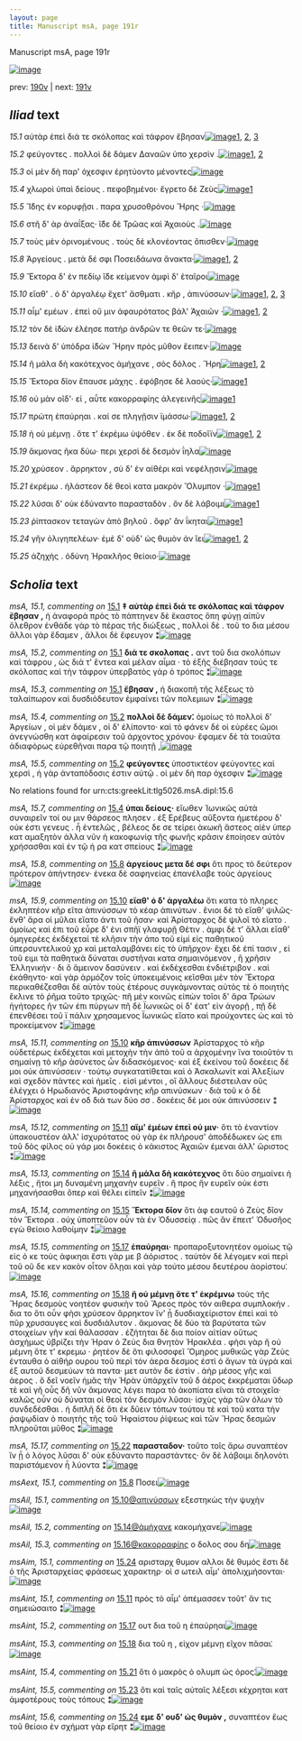 ```yaml
---
layout: page
title: Manuscript msA, page 191r
---
```


Manuscript msA, page 191r

[![image](http://www.homermultitext.org/iipsrv?OBJ=IIP,1.0&FIF=/project/homer/pyramidal/deepzoom/hmt/vaimg/2017a/VA191RN_0362.tif&WID=100&CVT=JPEG)](http://www.homermultitext.org/ict2/?urn=urn:cite2:hmt:vaimg.2017a:VA191RN_0362)

prev:  [190v](../190v/) | next:  [191v](../191v/)

## *Iliad* text

*15.1* <a id="15.1"/> αὐτὰρ ἐπεὶ διά τε σκόλοπας καὶ τάφρον ἔβησαν[![image](http://www.homermultitext.org/iipsrv?OBJ=IIP,1.0&FIF=/project/homer/pyramidal/deepzoom/hmt/vaimg/2017a/VA191RN_0362.tif&RGN=0.137,0.2194,0.496,0.0218&WID=1000&CVT=JPEG)](http://www.homermultitext.org/ict2/?urn=urn:cite2:hmt:vaimg.2017a:VA191RN_0362@0.137,0.2194,0.496,0.0218)[1](#msA_15.1), [2](#msA_15.2), [3](#msA_15.3)

*15.2* <a id="15.2"/> φεύγοντες . πολλοὶ δὲ δάμεν Δαναῶν ὑπο χερσὶν .[![image](http://www.homermultitext.org/iipsrv?OBJ=IIP,1.0&FIF=/project/homer/pyramidal/deepzoom/hmt/vaimg/2017a/VA191RN_0362.tif&RGN=0.179,0.2352,0.445,0.0263&WID=1000&CVT=JPEG)](http://www.homermultitext.org/ict2/?urn=urn:cite2:hmt:vaimg.2017a:VA191RN_0362@0.179,0.2352,0.445,0.0263)[1](#msA_15.5), [2](#msA_15.4)

*15.3* <a id="15.3"/> οἱ μὲν δὴ παρ' όχεσφιν ἐρητύοντο μένοντες[![image](http://www.homermultitext.org/iipsrv?OBJ=IIP,1.0&FIF=/project/homer/pyramidal/deepzoom/hmt/vaimg/2017a/VA191RN_0362.tif&RGN=0.178,0.2524,0.412,0.0263&WID=1000&CVT=JPEG)](http://www.homermultitext.org/ict2/?urn=urn:cite2:hmt:vaimg.2017a:VA191RN_0362@0.178,0.2524,0.412,0.0263)

*15.4* <a id="15.4"/> χλωροὶ ὑπαὶ δείους . πεφοβημένοι· ἔγρετο δὲ Ζεὺς[![image](http://www.homermultitext.org/iipsrv?OBJ=IIP,1.0&FIF=/project/homer/pyramidal/deepzoom/hmt/vaimg/2017a/VA191RN_0362.tif&RGN=0.186,0.2727,0.44,0.0278&WID=1000&CVT=JPEG)](http://www.homermultitext.org/ict2/?urn=urn:cite2:hmt:vaimg.2017a:VA191RN_0362@0.186,0.2727,0.44,0.0278)[1](#msA_15.7)

*15.5* <a id="15.5"/> Ἴ̈δης ἐν κορυφῇσι . παρα χρυσοθρόνου Ἥρης ·[![image](http://www.homermultitext.org/iipsrv?OBJ=IIP,1.0&FIF=/project/homer/pyramidal/deepzoom/hmt/vaimg/2017a/VA191RN_0362.tif&RGN=0.188,0.2923,0.44,0.0278&WID=1000&CVT=JPEG)](http://www.homermultitext.org/ict2/?urn=urn:cite2:hmt:vaimg.2017a:VA191RN_0362@0.188,0.2923,0.44,0.0278)

*15.6* <a id="15.6"/> στῆ δ' ὰρ ἀναΐξας· ἴ̈δε δὲ Τρῶας καὶ Ἀχαιοὺς .[![image](http://www.homermultitext.org/iipsrv?OBJ=IIP,1.0&FIF=/project/homer/pyramidal/deepzoom/hmt/vaimg/2017a/VA191RN_0362.tif&RGN=0.185,0.3095,0.44,0.0278&WID=1000&CVT=JPEG)](http://www.homermultitext.org/ict2/?urn=urn:cite2:hmt:vaimg.2017a:VA191RN_0362@0.185,0.3095,0.44,0.0278)

*15.7* <a id="15.7"/> τοὺς μὲν ὀρινομένους . τοὺς δὲ κλονέοντας ὄπισθεν·[![image](http://www.homermultitext.org/iipsrv?OBJ=IIP,1.0&FIF=/project/homer/pyramidal/deepzoom/hmt/vaimg/2017a/VA191RN_0362.tif&RGN=0.181,0.3321,0.44,0.0278&WID=1000&CVT=JPEG)](http://www.homermultitext.org/ict2/?urn=urn:cite2:hmt:vaimg.2017a:VA191RN_0362@0.181,0.3321,0.44,0.0278)

*15.8* <a id="15.8"/> Ἀργείους . μετὰ δέ σφι Ποσειδάωνα ἄνακτα·[![image](http://www.homermultitext.org/iipsrv?OBJ=IIP,1.0&FIF=/project/homer/pyramidal/deepzoom/hmt/vaimg/2017a/VA191RN_0362.tif&RGN=0.185,0.3486,0.398,0.0278&WID=1000&CVT=JPEG)](http://www.homermultitext.org/ict2/?urn=urn:cite2:hmt:vaimg.2017a:VA191RN_0362@0.185,0.3486,0.398,0.0278)[1](#msA_15.8), [2](#msAext_15.1)

*15.9* <a id="15.9"/> Ἕκτορα δ' ἐν πεδίῳ ἴ̈δε κείμενον ἀμφὶ δ' ἑταῖροι[![image](http://www.homermultitext.org/iipsrv?OBJ=IIP,1.0&FIF=/project/homer/pyramidal/deepzoom/hmt/vaimg/2017a/VA191RN_0362.tif&RGN=0.186,0.3674,0.442,0.0301&WID=1000&CVT=JPEG)](http://www.homermultitext.org/ict2/?urn=urn:cite2:hmt:vaimg.2017a:VA191RN_0362@0.186,0.3674,0.442,0.0301)

*15.10* <a id="15.10"/> εἵαθ' . ὁ δ' ἀργαλέῳ ἔχετ' ἄσθματι . κῆρ , ἀπινύσσων·[![image](http://www.homermultitext.org/iipsrv?OBJ=IIP,1.0&FIF=/project/homer/pyramidal/deepzoom/hmt/vaimg/2017a/VA191RN_0362.tif&RGN=0.185,0.3884,0.442,0.0255&WID=1000&CVT=JPEG)](http://www.homermultitext.org/ict2/?urn=urn:cite2:hmt:vaimg.2017a:VA191RN_0362@0.185,0.3884,0.442,0.0255)[1](#msA_15.11), [2](#msAil_15.1), [3](#msA_15.9)

*15.11* <a id="15.11"/> αἷμ' εμέων . ἐπεὶ οὔ μιν ἀφαυρότατος βάλ' Ἀχαιῶν ·[![image](http://www.homermultitext.org/iipsrv?OBJ=IIP,1.0&FIF=/project/homer/pyramidal/deepzoom/hmt/vaimg/2017a/VA191RN_0362.tif&RGN=0.182,0.408,0.444,0.0255&WID=1000&CVT=JPEG)](http://www.homermultitext.org/ict2/?urn=urn:cite2:hmt:vaimg.2017a:VA191RN_0362@0.182,0.408,0.444,0.0255)[1](#msAint_15.1), [2](#msA_15.12)

*15.12* <a id="15.12"/> τὸν δὲ ἰ̈δὼν ἐλέησε πατὴρ ἀνδρῶν τε θεῶν τε·[![image](http://www.homermultitext.org/iipsrv?OBJ=IIP,1.0&FIF=/project/homer/pyramidal/deepzoom/hmt/vaimg/2017a/VA191RN_0362.tif&RGN=0.178,0.4252,0.444,0.0255&WID=1000&CVT=JPEG)](http://www.homermultitext.org/ict2/?urn=urn:cite2:hmt:vaimg.2017a:VA191RN_0362@0.178,0.4252,0.444,0.0255)

*15.13* <a id="15.13"/> δεινὰ δ' ὑπόδρα ἰ̈δὼν Ἥρην πρὸς μῦθον ἔειπεν·[![image](http://www.homermultitext.org/iipsrv?OBJ=IIP,1.0&FIF=/project/homer/pyramidal/deepzoom/hmt/vaimg/2017a/VA191RN_0362.tif&RGN=0.177,0.4418,0.444,0.0255&WID=1000&CVT=JPEG)](http://www.homermultitext.org/ict2/?urn=urn:cite2:hmt:vaimg.2017a:VA191RN_0362@0.177,0.4418,0.444,0.0255)

*15.14* <a id="15.14"/> ῆ μάλα δὴ κακότεχνος ἀμήχανε , σὸς δόλος . Ἥρη[![image](http://www.homermultitext.org/iipsrv?OBJ=IIP,1.0&FIF=/project/homer/pyramidal/deepzoom/hmt/vaimg/2017a/VA191RN_0362.tif&RGN=0.18,0.4598,0.444,0.0301&WID=1000&CVT=JPEG)](http://www.homermultitext.org/ict2/?urn=urn:cite2:hmt:vaimg.2017a:VA191RN_0362@0.18,0.4598,0.444,0.0301)[1](#msA_15.13), [2](#msAil_15.2)

*15.15* <a id="15.15"/> Ἕκτορα δῖον ἔπαυσε μάχης . ἐφόβησε δὲ λαούς·[![image](http://www.homermultitext.org/iipsrv?OBJ=IIP,1.0&FIF=/project/homer/pyramidal/deepzoom/hmt/vaimg/2017a/VA191RN_0362.tif&RGN=0.181,0.4793,0.444,0.0301&WID=1000&CVT=JPEG)](http://www.homermultitext.org/ict2/?urn=urn:cite2:hmt:vaimg.2017a:VA191RN_0362@0.181,0.4793,0.444,0.0301)[1](#msA_15.14)

*15.16* <a id="15.16"/> οὐ μὰν οῖδ'· εἰ , αὖτε κακορραφίης ἀλεγεινῆς[![image](http://www.homermultitext.org/iipsrv?OBJ=IIP,1.0&FIF=/project/homer/pyramidal/deepzoom/hmt/vaimg/2017a/VA191RN_0362.tif&RGN=0.178,0.4981,0.427,0.0301&WID=1000&CVT=JPEG)](http://www.homermultitext.org/ict2/?urn=urn:cite2:hmt:vaimg.2017a:VA191RN_0362@0.178,0.4981,0.427,0.0301)[1](#msAil_15.3)

*15.17* <a id="15.17"/> πρώτη ἐπαύρηαι . καί σε πληγῇσιν ϊμάσσω·[![image](http://www.homermultitext.org/iipsrv?OBJ=IIP,1.0&FIF=/project/homer/pyramidal/deepzoom/hmt/vaimg/2017a/VA191RN_0362.tif&RGN=0.179,0.5169,0.427,0.0301&WID=1000&CVT=JPEG)](http://www.homermultitext.org/ict2/?urn=urn:cite2:hmt:vaimg.2017a:VA191RN_0362@0.179,0.5169,0.427,0.0301)[1](#msAint_15.2), [2](#msA_15.15)

*15.18* <a id="15.18"/> ἠ οὐ μέμνῃ . ὅτε τ' ἐκρέμω ὑψόθεν . ἐκ δὲ ποδοῖϊν[![image](http://www.homermultitext.org/iipsrv?OBJ=IIP,1.0&FIF=/project/homer/pyramidal/deepzoom/hmt/vaimg/2017a/VA191RN_0362.tif&RGN=0.177,0.5342,0.433,0.0301&WID=1000&CVT=JPEG)](http://www.homermultitext.org/ict2/?urn=urn:cite2:hmt:vaimg.2017a:VA191RN_0362@0.177,0.5342,0.433,0.0301)[1](#msA_15.16), [2](#msAint_15.3)

*15.19* <a id="15.19"/> ἄκμονας ῆκα δύω· περι χερσὶ δὲ δεσμὸν ΐηλα[![image](http://www.homermultitext.org/iipsrv?OBJ=IIP,1.0&FIF=/project/homer/pyramidal/deepzoom/hmt/vaimg/2017a/VA191RN_0362.tif&RGN=0.171,0.5567,0.444,0.027&WID=1000&CVT=JPEG)](http://www.homermultitext.org/ict2/?urn=urn:cite2:hmt:vaimg.2017a:VA191RN_0362@0.171,0.5567,0.444,0.027)

*15.20* <a id="15.20"/> χρύσεον . ἄρρηκτον , σὺ δ' ἐν αἰθέρι καὶ νεφέλῃσιν[![image](http://www.homermultitext.org/iipsrv?OBJ=IIP,1.0&FIF=/project/homer/pyramidal/deepzoom/hmt/vaimg/2017a/VA191RN_0362.tif&RGN=0.173,0.5755,0.444,0.027&WID=1000&CVT=JPEG)](http://www.homermultitext.org/ict2/?urn=urn:cite2:hmt:vaimg.2017a:VA191RN_0362@0.173,0.5755,0.444,0.027)

*15.21* <a id="15.21"/> ἐκρέμω . ἠλάστεον δὲ θεοὶ κατα μακρὸν Ὄλυμπον ·[![image](http://www.homermultitext.org/iipsrv?OBJ=IIP,1.0&FIF=/project/homer/pyramidal/deepzoom/hmt/vaimg/2017a/VA191RN_0362.tif&RGN=0.173,0.592,0.462,0.027&WID=1000&CVT=JPEG)](http://www.homermultitext.org/ict2/?urn=urn:cite2:hmt:vaimg.2017a:VA191RN_0362@0.173,0.592,0.462,0.027)[1](#msAint_15.4)

*15.22* <a id="15.22"/> λῦσαι δ' οὐκ ἐδύναντο παρασταδὸν . ὃν δὲ λάβοιμι[![image](http://www.homermultitext.org/iipsrv?OBJ=IIP,1.0&FIF=/project/homer/pyramidal/deepzoom/hmt/vaimg/2017a/VA191RN_0362.tif&RGN=0.171,0.6108,0.429,0.027&WID=1000&CVT=JPEG)](http://www.homermultitext.org/ict2/?urn=urn:cite2:hmt:vaimg.2017a:VA191RN_0362@0.171,0.6108,0.429,0.027)[1](#msA_15.17)

*15.23* <a id="15.23"/> ῥίπτασκον τεταγὼν ἀπὸ βηλοῦ . ὄφρ' ἂν ΐκηται[![image](http://www.homermultitext.org/iipsrv?OBJ=IIP,1.0&FIF=/project/homer/pyramidal/deepzoom/hmt/vaimg/2017a/VA191RN_0362.tif&RGN=0.17,0.6319,0.407,0.027&WID=1000&CVT=JPEG)](http://www.homermultitext.org/ict2/?urn=urn:cite2:hmt:vaimg.2017a:VA191RN_0362@0.17,0.6319,0.407,0.027)[1](#msAint_15.5)

*15.24* <a id="15.24"/> γῆν ὀλιγηπελέων· ἐμὲ δ' οὐδ' ὡς θυμὸν ἀν ἵει[![image](http://www.homermultitext.org/iipsrv?OBJ=IIP,1.0&FIF=/project/homer/pyramidal/deepzoom/hmt/vaimg/2017a/VA191RN_0362.tif&RGN=0.175,0.6506,0.417,0.0263&WID=1000&CVT=JPEG)](http://www.homermultitext.org/ict2/?urn=urn:cite2:hmt:vaimg.2017a:VA191RN_0362@0.175,0.6506,0.417,0.0263)[1](#msAint_15.6), [2](#msAim_15.1)

*15.25* <a id="15.25"/> ἀζηχὴς . ὀδύνη Ἡρακλῆος θείοιο·[![image](http://www.homermultitext.org/iipsrv?OBJ=IIP,1.0&FIF=/project/homer/pyramidal/deepzoom/hmt/vaimg/2017a/VA191RN_0362.tif&RGN=0.169,0.6702,0.33,0.0308&WID=1000&CVT=JPEG)](http://www.homermultitext.org/ict2/?urn=urn:cite2:hmt:vaimg.2017a:VA191RN_0362@0.169,0.6702,0.33,0.0308)

## *Scholia* text

*msA, 15.1, commenting on* [15.1](#15.1)  <a id="msA_15.1"/> **‡ αὐτὰρ ἐπεὶ διά τε σκόλοπας καὶ τάφρον ἔβησαν ,** ἡ ἀναφορὰ πρὸς τὸ πάπτηνεν δὲ ἕκαστος ὅπη φύγῃ αἰπῦν ὄλεθρον ἐνθάδε γὰρ τὸ πέρας τῆς διώξεως , πολλοὶ δὲ . τοῦ το δια μέσου ἄλλοι γὰρ ἔδαμεν , ἄλλοι δὲ ἔφευγον ⁑[![image](http://www.homermultitext.org/iipsrv?OBJ=IIP,1.0&FIF=/project/homer/pyramidal/deepzoom/hmt/vaimg/2017a/VA191RN_0362.tif&RGN=0.169,0.1037,0.642,0.0376&WID=1000&CVT=JPEG)](http://www.homermultitext.org/ict2/?urn=urn:cite2:hmt:vaimg.2017a:VA191RN_0362@0.169,0.1037,0.642,0.0376)

*msA, 15.2, commenting on* [15.1](#15.1)  <a id="msA_15.2"/> **διά τε σκολοπας .** αντ τοῦ δια σκολόπων καὶ τάφρου , ὡς διά τ' ἔντεα καὶ μέλαν αἷμα · τὸ ἑξῆς διέβησαν τούς τε σκόλοπας καὶ τὴν τάφρον ὑπερβατὸς γὰρ ὁ τρόπος ⁑[![image](http://www.homermultitext.org/iipsrv?OBJ=IIP,1.0&FIF=/project/homer/pyramidal/deepzoom/hmt/vaimg/2017a/VA191RN_0362.tif&RGN=0.169,0.1217,0.642,0.0293&WID=1000&CVT=JPEG)](http://www.homermultitext.org/ict2/?urn=urn:cite2:hmt:vaimg.2017a:VA191RN_0362@0.169,0.1217,0.642,0.0293)

*msA, 15.3, commenting on* [15.1](#15.1)  <a id="msA_15.3"/> **ἔβησαν ,** ἡ διακοπῆ τῆς λέξεως τὸ ταλαίπωρον καὶ δυσδιόδευτον ἐμφαίνει τῶν πολεμιων ⁑[![image](http://www.homermultitext.org/iipsrv?OBJ=IIP,1.0&FIF=/project/homer/pyramidal/deepzoom/hmt/vaimg/2017a/VA191RN_0362.tif&RGN=0.167,0.1345,0.642,0.0293&WID=1000&CVT=JPEG)](http://www.homermultitext.org/ict2/?urn=urn:cite2:hmt:vaimg.2017a:VA191RN_0362@0.167,0.1345,0.642,0.0293)

*msA, 15.4, commenting on* [15.2](#15.2)  <a id="msA_15.4"/> **πολλοὶ δὲ δάμεν⁚** ὁμοίως τὸ πολλοὶ δ' Ἀργείων , οἱ μὲν δάμεν , οἱ δ' ἐλίποντο· καὶ τὸ φάνεν δέ οἱ εὑρέες ὤμοι ἀνεγνώσθη κατ ἀφαίρεσιν τοῦ άρχοντος χρόνου· ἔφαμεν δὲ τὰ τοιαῦτα ἁδιαφόρως εὑρεθῆναι παρα τῷ ποιητῇ ,[![image](http://www.homermultitext.org/iipsrv?OBJ=IIP,1.0&FIF=/project/homer/pyramidal/deepzoom/hmt/vaimg/2017a/VA191RN_0362.tif&RGN=0.166,0.1458,0.642,0.0293&WID=1000&CVT=JPEG)](http://www.homermultitext.org/ict2/?urn=urn:cite2:hmt:vaimg.2017a:VA191RN_0362@0.166,0.1458,0.642,0.0293)

*msA, 15.5, commenting on* [15.2](#15.2)  <a id="msA_15.5"/> **φεύγοντες** ὑποστικτέον φεύγοντες καὶ χερσὶ , ἡ γὰρ ἀνταπόδοσις ἐστιν αὐτῷ . οἱ μὲν δὴ παρ όχεσφιν ⁑[![image](http://www.homermultitext.org/iipsrv?OBJ=IIP,1.0&FIF=/project/homer/pyramidal/deepzoom/hmt/vaimg/2017a/VA191RN_0362.tif&RGN=0.163,0.1593,0.642,0.0278&WID=1000&CVT=JPEG)](http://www.homermultitext.org/ict2/?urn=urn:cite2:hmt:vaimg.2017a:VA191RN_0362@0.163,0.1593,0.642,0.0278)

No relations found for urn:cts:greekLit:tlg5026.msA.dipl:15.6

*msA, 15.7, commenting on* [15.4](#15.4)  <a id="msA_15.7"/> **ὑπαι δείους·** εἴωθεν Ἰωνικῶς αὐτὰ συναιρεῖν τοί ου μιν θάρσεος πλησεν . ἐξ Ερέβευς αὔξοντα ἡμετέρου δ' οὐκ έστι γενευς . ἦ ἐντελῶς , βέλεος δε σε τείρει ἀκωκῆ ἄστεος αἱὲν ὑπερ κατ αμαξητὸν ἀλλα νῦν ἡ κακοφωνίᾳ τῆς φωνῆς κρᾶσιν ἐποίησεν αὐτὸν χρήσασθαι καὶ ἐν τῷ ἡ ρα κατ σπείους ⁑[![image](http://www.homermultitext.org/iipsrv?OBJ=IIP,1.0&FIF=/project/homer/pyramidal/deepzoom/hmt/vaimg/2017a/VA191RN_0362.tif&RGN=0.621,0.2344,0.189,0.133&WID=1000&CVT=JPEG)](http://www.homermultitext.org/ict2/?urn=urn:cite2:hmt:vaimg.2017a:VA191RN_0362@0.621,0.2344,0.189,0.133)

*msA, 15.8, commenting on* [15.8](#15.8)  <a id="msA_15.8"/> **ἀργείους μετα δέ σφι** ὅτι προς τὸ δεύτερον πρότερον ἀπήντησεν· ἑνεκα δὲ σαφηνείας ἐπανέλαβε τοὺς ἀργείους[![image](http://www.homermultitext.org/iipsrv?OBJ=IIP,1.0&FIF=/project/homer/pyramidal/deepzoom/hmt/vaimg/2017a/VA191RN_0362.tif&RGN=0.62,0.3599,0.189,0.0458&WID=1000&CVT=JPEG)](http://www.homermultitext.org/ict2/?urn=urn:cite2:hmt:vaimg.2017a:VA191RN_0362@0.62,0.3599,0.189,0.0458)

*msA, 15.9, commenting on* [15.10](#15.10)  <a id="msA_15.9"/> **εἴαθ' ὁ δ' ἀργαλέω** ὅτι κατα τὸ πληρες ἐκληπτέον κῆρ εῖτα ἀπινύσσων τὸ κέαρ ἀπινύτων . ἔνιοι δὲ τὸ εἴαθ' ψιλῶς· ἔνθ' ἄρα οἱ μῦλαι εἴατο ἀντι τοῦ ῆσαν· καὶ Ἀρίσταρχος δὲ ψιλοῖ τὸ εἴατο . ὁμοίως καὶ ἐπι τοῦ εὗρε δ' ἐνι σπῆϊ γλαφυρῇ Θέτιν . ἀμφι δέ τ' ἄλλαι εἴαθ' ὁμηγερέες ἐκδέχεταί τὲ κλῆσιν τὴν ἀπο τοῦ εἰμί εἰς παθητικοῦ ὑπερσυντελικοῦ χρ καὶ μεταλαμβάνει εἰς τὸ ὑπῆρχον· ἔχει δὲ ἐπί τασιν , εἰ τοῦ ειμι τὰ παθητικὰ δύναται συστῆναι κατα σημαινόμενον , ἢ χρῆσιν Ἑλληνικήν · δι ὃ ἄμεινον δασύνειν . καὶ ἐκδέχεσθαι ἐνδιέτριβον . καὶ ἐκάθηντο· καὶ γὰρ ἁρμόζον τοῖς ὑποκειμένοις κεῖσθαι μὲν τὸν Ἕκτορα περικαθέζεσθαι δὲ αὐτὸν τοὺς ἑτέρους συγκάμνοντας αὐτὸς τὲ ὁ ποιητής ἔκλινε τὸ ῥῆμα τοῦτο τριχῶς· πῆ μὲν κοινῶς εἰπὼν τοῖοι δ' ἄρα Τρώων ἡγήτορες ῆν τῶν ἐπι πύργων πῆ δὲ Ϊωνικῶς οἱ δ' έατ' εἰν ἀγορῇ , πῇ δὲ ἐπενθέσει τοῦ ϊ πάλιν χρησαμενος Ϊωνικῶς εἴατο καὶ προύχοντες ὡς καὶ τὸ προκείμενον ⁑[![image](http://www.homermultitext.org/iipsrv?OBJ=IIP,1.0&FIF=/project/homer/pyramidal/deepzoom/hmt/vaimg/2017a/VA191RN_0362.tif&RGN=0.616,0.3937,0.193,0.272&WID=1000&CVT=JPEG)](http://www.homermultitext.org/ict2/?urn=urn:cite2:hmt:vaimg.2017a:VA191RN_0362@0.616,0.3937,0.193,0.272)

*msA, 15.11, commenting on* [15.10](#15.10)  <a id="msA_15.11"/> **κῆρ ἀπινύσσων** Ἀρίσταρχος τὸ κῆρ οὐδετέρως ἐκδέχεται καὶ μετοχὴν τὴν ἀπὸ τοῦ α ἀρχομένην ἵνα τοιοῦτόν τι σημαίνῃ τὸ κῆρ ἀσύνετος ὦν διδασκόμενος· καὶ ἐξ ἐκείνου τοῦ δοκέεις δέ μοι οὐκ ἀπινύσσειν · τούτῳ συγκατατίθεται καὶ ὁ Ἀσκαλωνίτ καὶ Ἀλεξίων καὶ σχεδὸν πάντες καὶ ἡμεῖς . εἰσὶ μέντοι , οἳ ἄλλους διέστειλαν οὓς ἐλέγχει ὁ Ηρωδιανός Ἀριστοφάνης κῆρ απινύσκων · διὰ τοῦ κ ὁ δὲ Ἀρίσταρχος καὶ ἐν οδ διὰ των δύο σσ . δοκέεις δέ μοι οὐκ ἀπινύσσειν ⁑[![image](http://www.homermultitext.org/iipsrv?OBJ=IIP,1.0&FIF=/project/homer/pyramidal/deepzoom/hmt/vaimg/2017a/VA191RN_0362.tif&RGN=0.153,0.6454,0.654,0.1014&WID=1000&CVT=JPEG)](http://www.homermultitext.org/ict2/?urn=urn:cite2:hmt:vaimg.2017a:VA191RN_0362@0.153,0.6454,0.654,0.1014)

*msA, 15.12, commenting on* [15.11](#15.11)  <a id="msA_15.12"/> **αἵμ' ἐμέων ἐπεὶ ού μιν·** ὅτι τὸ ἐναντίον ὑπακουστέον ἀλλ' ἰσχυρότατος οὐ γὰρ ἐκ πλήρουσ' ἀποδέδωκεν ὡς επι τοῦ δὸς φίλος οὐ γάρ μοι δοκέεις ὁ κάκιστος Ἀχαιῶν έμεναι ἀλλ' ὤριστος ⁑[![image](http://www.homermultitext.org/iipsrv?OBJ=IIP,1.0&FIF=/project/homer/pyramidal/deepzoom/hmt/vaimg/2017a/VA191RN_0362.tif&RGN=0.159,0.728,0.673,0.0285&WID=1000&CVT=JPEG)](http://www.homermultitext.org/ict2/?urn=urn:cite2:hmt:vaimg.2017a:VA191RN_0362@0.159,0.728,0.673,0.0285)

*msA, 15.13, commenting on* [15.14](#15.14)  <a id="msA_15.13"/> **ῆ μάλα δὴ κακότεχνος** ὅτι δύο σημαίνει ἡ λέξις , ἤτοι μη δυναμένη μηχανὴν ευρεῖν . ἣ προς ἣν ευρεῖν οὐκ έστι μηχανήσασθαι ὅπερ καὶ θέλει εἰπεῖν ⁑[![image](http://www.homermultitext.org/iipsrv?OBJ=IIP,1.0&FIF=/project/homer/pyramidal/deepzoom/hmt/vaimg/2017a/VA191RN_0362.tif&RGN=0.153,0.7393,0.681,0.0285&WID=1000&CVT=JPEG)](http://www.homermultitext.org/ict2/?urn=urn:cite2:hmt:vaimg.2017a:VA191RN_0362@0.153,0.7393,0.681,0.0285)

*msA, 15.14, commenting on* [15.15](#15.15)  <a id="msA_15.14"/> **Ἕκτορα δῖον** ὅτι ἀφ εαυτοῦ ὁ Ζεὺς δῖον τὸν Ἕκτορα . οὐχ ὑποπτεῦον οὖν τὰ ἐν Ὀδυσσείᾳ . πῶς ἂν ἔπειτ' Ὀδυσῆος εγὼ θείοιο λαθοίμην ⁑[![image](http://www.homermultitext.org/iipsrv?OBJ=IIP,1.0&FIF=/project/homer/pyramidal/deepzoom/hmt/vaimg/2017a/VA191RN_0362.tif&RGN=0.156,0.7491,0.681,0.0301&WID=1000&CVT=JPEG)](http://www.homermultitext.org/ict2/?urn=urn:cite2:hmt:vaimg.2017a:VA191RN_0362@0.156,0.7491,0.681,0.0301)

*msA, 15.15, commenting on* [15.17](#15.17)  <a id="msA_15.15"/> **ἐπαύρηαι·** προπαροξυτονητέον ομοίως τῷ εἰς ό κε τοὺς ἀφικηαι ἔστι γὰρ με β ἀόριστος . ταὐτὸν δὲ λέγομεν καὶ περὶ τοῦ οῦ δε κεν κακὸν οἶτον ὄλῃαι καὶ γὰρ τούτο μέσου δευτέρου ἀορίστου⁚[![image](http://www.homermultitext.org/iipsrv?OBJ=IIP,1.0&FIF=/project/homer/pyramidal/deepzoom/hmt/vaimg/2017a/VA191RN_0362.tif&RGN=0.158,0.7618,0.681,0.0285&WID=1000&CVT=JPEG)](http://www.homermultitext.org/ict2/?urn=urn:cite2:hmt:vaimg.2017a:VA191RN_0362@0.158,0.7618,0.681,0.0285)

*msA, 15.16, commenting on* [15.18](#15.18)  <a id="msA_15.16"/> **ἢ οὐ μέμνῃ ὅτε τ' ἐκρέμνω** τοὺς τῆς Ἥρας δεσμοὺς νοητέον φυσικὴν τοῦ Ἄρεος πρὸς τὸν αιθερα συμπλοκήν . δια το ὅτι οὖν φὴσι χρύσεον ἄρρηκτον ἵν' ᾖ δυσδιαχείριστον ἐπεὶ καὶ τὸ πῦρ χρυσαυγες καὶ δυσδιάλυτον . ἄκμονας δὲ δύο τὰ βαρύτατα τῶν στοιχείων γῆν καὶ θάλασσαν . ἐζήτηται δὲ δια ποίον αἰτίαν οὕτως ἀσχήμως ὑβρίζει τὴν Ἡραν ὁ Ζεὺς δια θνητὸν Ἡρακλέα . φὴσι γὰρ ἢ οὐ μέμνη ὅτε τ' εκρεμω · ῥητέον δὲ ὅτι φιλοσοφεῖ Ὅμηρος μυθικῶς γὰρ Ζεὺς ἐνταυθα ὁ αἰθήρ ουρου τοῦ περὶ τὸν ἀερα δεσμος ἐστὶ ὁ ἄγων τὰ ὑγρὰ καὶ ἐξ αυτοῦ δεσμεύων τὰ παντα· μετ αυτὸν δε ἐστὶν . ἀὴρ μέσος γῆς καὶ ἀερος . ὅ δεῖ νοεῖν ἡμᾶς τὴν Ἡρὰν ὑπάρχεῖν τοῦ δ ἀέρος ἐκκρέμαται ὕδωρ τὲ καὶ γῆ οὗς δῆ νῦν ἄκμονας λέγει παρα τὸ ἀκοπίατα εῖναι τὰ στοιχεῖα· καλῶς οὖν οὐ δύναται οἱ θεοὶ τὸν δεσμὸν λῦσαι· ἰσχὺς γὰρ τῶν όλων τὸ συνδεδέσθαι . ἡ διπλῆ δὲ ὅτι ἐκ δῦειν τόπων τούτου τὲ καὶ τοῦ κατα τὴν ῥαψῳδίαν ὁ ποιητὴς τῆς τοῦ Ἡφαίστου ῥίψεως καὶ τῶν Ἥρας δεσμῶν πληροῦται μῦθος ⁑[![image](http://www.homermultitext.org/iipsrv?OBJ=IIP,1.0&FIF=/project/homer/pyramidal/deepzoom/hmt/vaimg/2017a/VA191RN_0362.tif&RGN=0.153,0.7739,0.66,0.0992&WID=1000&CVT=JPEG)](http://www.homermultitext.org/ict2/?urn=urn:cite2:hmt:vaimg.2017a:VA191RN_0362@0.153,0.7739,0.66,0.0992)

*msA, 15.17, commenting on* [15.22](#15.22)  <a id="msA_15.17"/> **παρασταδον·** τοῦτο τοῖς ἄρω συναπτέον ἵν ᾗ ὁ λόγος λῦσαι δ' οὐκ εδύναντο παραστάντες· ὃν δὲ λάβοιμι δηλονότι παριστάμενον ἦ λύοντα ⁑[![image](http://www.homermultitext.org/iipsrv?OBJ=IIP,1.0&FIF=/project/homer/pyramidal/deepzoom/hmt/vaimg/2017a/VA191RN_0362.tif&RGN=0.158,0.8527,0.66,0.0338&WID=1000&CVT=JPEG)](http://www.homermultitext.org/ict2/?urn=urn:cite2:hmt:vaimg.2017a:VA191RN_0362@0.158,0.8527,0.66,0.0338)

*msAext, 15.1, commenting on* [15.8](#15.8)  <a id="msAext_15.1"/> Ποσει[![image](http://www.homermultitext.org/iipsrv?OBJ=IIP,1.0&FIF=/project/homer/pyramidal/deepzoom/hmt/vaimg/2017a/VA191RN_0362.tif&RGN=0.811,0.3561,0.036,0.0218&WID=1000&CVT=JPEG)](http://www.homermultitext.org/ict2/?urn=urn:cite2:hmt:vaimg.2017a:VA191RN_0362@0.811,0.3561,0.036,0.0218)

*msAil, 15.1, commenting on* [15.10@απινύσσων](#15.10@απινύσσων)  <a id="msAil_15.1"/> εξεστηκὼς τὴν ψυχὴν[![image](http://www.homermultitext.org/iipsrv?OBJ=IIP,1.0&FIF=/project/homer/pyramidal/deepzoom/hmt/vaimg/2017a/VA191RN_0362.tif&RGN=0.539,0.3869,0.073,0.018&WID=1000&CVT=JPEG)](http://www.homermultitext.org/ict2/?urn=urn:cite2:hmt:vaimg.2017a:VA191RN_0362@0.539,0.3869,0.073,0.018)

*msAil, 15.2, commenting on* [15.14@ἀμήχανε](#15.14@ἀμήχανε)  <a id="msAil_15.2"/> κακομήχανε[![image](http://www.homermultitext.org/iipsrv?OBJ=IIP,1.0&FIF=/project/homer/pyramidal/deepzoom/hmt/vaimg/2017a/VA191RN_0362.tif&RGN=0.419,0.4598,0.09,0.018&WID=1000&CVT=JPEG)](http://www.homermultitext.org/ict2/?urn=urn:cite2:hmt:vaimg.2017a:VA191RN_0362@0.419,0.4598,0.09,0.018)

*msAil, 15.3, commenting on* [15.16@κακορραφίης](#15.16@κακορραφίης)  <a id="msAil_15.3"/> ο δολος σου δη[![image](http://www.homermultitext.org/iipsrv?OBJ=IIP,1.0&FIF=/project/homer/pyramidal/deepzoom/hmt/vaimg/2017a/VA191RN_0362.tif&RGN=0.278,0.4966,0.062,0.0135&WID=1000&CVT=JPEG)](http://www.homermultitext.org/ict2/?urn=urn:cite2:hmt:vaimg.2017a:VA191RN_0362@0.278,0.4966,0.062,0.0135)

*msAim, 15.1, commenting on* [15.24](#15.24)  <a id="msAim_15.1"/> αρισταρχ θυμον αλλοι δὲ θυμός ἔστι δὲ ὁ τῆς Ἀρισταρχείας φράσεως χαρακτηρ· οἱ σ ωτειλ αἷμ' ἀπολιχμήσονται·[![image](http://www.homermultitext.org/iipsrv?OBJ=IIP,1.0&FIF=/project/homer/pyramidal/deepzoom/hmt/vaimg/2017a/VA191RN_0362.tif&RGN=0.517,0.6529,0.107,0.0601&WID=1000&CVT=JPEG)](http://www.homermultitext.org/ict2/?urn=urn:cite2:hmt:vaimg.2017a:VA191RN_0362@0.517,0.6529,0.107,0.0601)

*msAint, 15.1, commenting on* [15.11](#15.11)  <a id="msAint_15.1"/> πρὸς τὸ αἷμ' ἀπέμασσεν τοῦτ' ἄν τις σημειώσαιτο ⁑[![image](http://www.homermultitext.org/iipsrv?OBJ=IIP,1.0&FIF=/project/homer/pyramidal/deepzoom/hmt/vaimg/2017a/VA191RN_0362.tif&RGN=0.106,0.4072,0.074,0.0473&WID=1000&CVT=JPEG)](http://www.homermultitext.org/ict2/?urn=urn:cite2:hmt:vaimg.2017a:VA191RN_0362@0.106,0.4072,0.074,0.0473)

*msAint, 15.2, commenting on* [15.17](#15.17)  <a id="msAint_15.2"/> ουτ δια τοῦ η ἐπαύρηαι[![image](http://www.homermultitext.org/iipsrv?OBJ=IIP,1.0&FIF=/project/homer/pyramidal/deepzoom/hmt/vaimg/2017a/VA191RN_0362.tif&RGN=0.11,0.5192,0.074,0.0233&WID=1000&CVT=JPEG)](http://www.homermultitext.org/ict2/?urn=urn:cite2:hmt:vaimg.2017a:VA191RN_0362@0.11,0.5192,0.074,0.0233)

*msAint, 15.3, commenting on* [15.18](#15.18)  <a id="msAint_15.3"/> δια τοῦ η , εὶχον μέμνῃ εῖχον πᾶσαι⁚[![image](http://www.homermultitext.org/iipsrv?OBJ=IIP,1.0&FIF=/project/homer/pyramidal/deepzoom/hmt/vaimg/2017a/VA191RN_0362.tif&RGN=0.109,0.5394,0.074,0.0278&WID=1000&CVT=JPEG)](http://www.homermultitext.org/ict2/?urn=urn:cite2:hmt:vaimg.2017a:VA191RN_0362@0.109,0.5394,0.074,0.0278)

*msAint, 15.4, commenting on* [15.21](#15.21)  <a id="msAint_15.4"/> ὅτι ὁ μακρὸς ὁ ολυμπ ὡς όρος⁚[![image](http://www.homermultitext.org/iipsrv?OBJ=IIP,1.0&FIF=/project/homer/pyramidal/deepzoom/hmt/vaimg/2017a/VA191RN_0362.tif&RGN=0.103,0.5943,0.074,0.0278&WID=1000&CVT=JPEG)](http://www.homermultitext.org/ict2/?urn=urn:cite2:hmt:vaimg.2017a:VA191RN_0362@0.103,0.5943,0.074,0.0278)

*msAint, 15.5, commenting on* [15.23](#15.23)  <a id="msAint_15.5"/> ὅτι καὶ ταῖς αὐταῖς λέξεσι κέχρηται κατ ἀμφοτέρους τοὺς τόπους ⁑[![image](http://www.homermultitext.org/iipsrv?OBJ=IIP,1.0&FIF=/project/homer/pyramidal/deepzoom/hmt/vaimg/2017a/VA191RN_0362.tif&RGN=0.11,0.6349,0.08,0.0586&WID=1000&CVT=JPEG)](http://www.homermultitext.org/ict2/?urn=urn:cite2:hmt:vaimg.2017a:VA191RN_0362@0.11,0.6349,0.08,0.0586)

*msAint, 15.6, commenting on* [15.24](#15.24)  <a id="msAint_15.6"/> **εμε δ' ουδ' ὡς θυμὸν ,** συναπτέον ἕως τοῦ θείοιο ἐν σχήματ γὰρ εἴρητ ⁑[![image](http://www.homermultitext.org/iipsrv?OBJ=IIP,1.0&FIF=/project/homer/pyramidal/deepzoom/hmt/vaimg/2017a/VA191RN_0362.tif&RGN=0.162,0.6829,0.247,0.0316&WID=1000&CVT=JPEG)](http://www.homermultitext.org/ict2/?urn=urn:cite2:hmt:vaimg.2017a:VA191RN_0362@0.162,0.6829,0.247,0.0316)